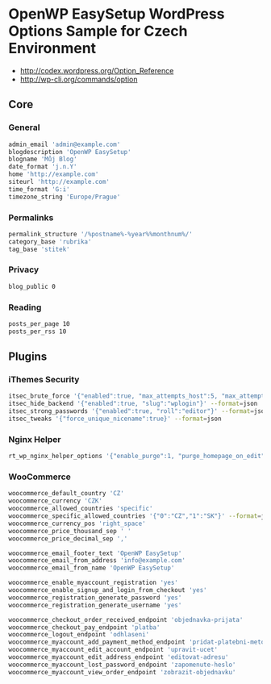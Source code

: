 # OpenWP EasySetup WordPress Options Sample for Czech Environment

- http://codex.wordpress.org/Option_Reference
- http://wp-cli.org/commands/option

## Core

### General

```sh
admin_email 'admin@example.com'
blogdescription 'OpenWP EasySetup'
blogname 'Můj Blog'
date_format 'j.n.Y'
home 'http://example.com'
siteurl 'http://example.com'
time_format 'G:i'
timezone_string 'Europe/Prague'
```

### Permalinks

```sh
permalink_structure '/%postname%-%year%%monthnum%/'
category_base 'rubrika'
tag_base 'stitek'
```

### Privacy

```sh
blog_public 0
```

### Reading

```sh
posts_per_page 10
posts_per_rss 10
```

## Plugins

### iThemes Security

```sh
itsec_brute_force '{"enabled":true, "max_attempts_host":5, "max_attempts_user":10, "check_period":5}' --format=json
itsec_hide_backend '{"enabled":true, "slug":"wplogin"}' --format=json
itsec_strong_passwords '{"enabled":true, "roll":"editor"}' --format=json
itsec_tweaks '{"force_unique_nicename":true}' --format=json
```

### Nginx Helper

```sh
rt_wp_nginx_helper_options '{"enable_purge":1, "purge_homepage_on_edit":1, "purge_homepage_on_del":1, "purge_archive_on_edit":1, "purge_archive_on_del":1, "purge_page_on_mod":1}' --format=json
```

### WooCommerce

```sh
woocommerce_default_country 'CZ'
woocommerce_currency 'CZK'
woocommerce_allowed_countries 'specific'
woocommerce_specific_allowed_countries '{"0":"CZ","1":"SK"}' --format=json
woocommerce_currency_pos 'right_space'
woocommerce_price_thousand_sep ' '
woocommerce_price_decimal_sep ','

woocommerce_email_footer_text 'OpenWP EasySetup'
woocommerce_email_from_address 'info@example.com'
woocommerce_email_from_name 'OpenWP EasySetup'

woocommerce_enable_myaccount_registration 'yes'
woocommerce_enable_signup_and_login_from_checkout 'yes'
woocommerce_registration_generate_password 'yes'
woocommerce_registration_generate_username 'yes'

woocommerce_checkout_order_received_endpoint 'objednavka-prijata'
woocommerce_checkout_pay_endpoint 'platba'
woocommerce_logout_endpoint 'odhlaseni'
woocommerce_myaccount_add_payment_method_endpoint 'pridat-platebni-metodu'
woocommerce_myaccount_edit_account_endpoint 'upravit-ucet'
woocommerce_myaccount_edit_address_endpoint 'editovat-adresu'
woocommerce_myaccount_lost_password_endpoint 'zapomenute-heslo'
woocommerce_myaccount_view_order_endpoint 'zobrazit-objednavku'
```
